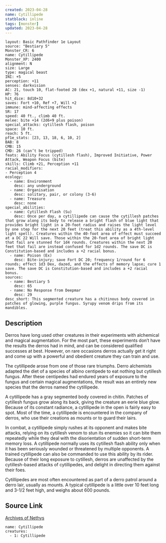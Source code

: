 ```yaml
---
created: 2023-04-28
name: Cytillipede
statblock: inline
tags: [monster]
updated: 2023-04-28
---
```

```statblock
layout: Basic Pathfinder 1e Layout
source: "Bestiary 5"
Monster_CR: 6
name: Cytillipede
Monster_XP: 2400
alignment: N
size: Large
type: magical beast
INI: +5
perception: +11
senses: darkvision
AC: 21, touch 10, flat-footed 20 (dex +1, natural +11, size -1)
HP: 76
hit_dice: 8d10+32
saves: Fort +10, Ref +7, Will +2
immune: mind-affecting effects
SR: 17
speed: 40 ft., climb 40 ft.
melee: bite +14 (2d6+9 plus poison)
special_attacks: cytillesh flash, poison
space: 10 ft.
reach: 5 ft.
pf1e_stats: [23, 13, 18, 6, 10, 2]
BAB: 8
CMB: 15
CMD: 26 (can’t be tripped)
feats: Ability Focus (cytillesh flash), Improved Initiative, Power Attack, Weapon Focus (bite)
skills: Climb +21, Perception +11
racial_modifiers:
- Perception 4
ecology:
  - name: Environment
    desc: any underground
  - name: Organisation
    desc: solitary, pair, or colony (3-6)
  - name: Treasure
    desc: none
special_abilities:
  - name: Cytillesh Flash (Su)
    desc: Once per day, a cytillipede can cause the cytillesh patches that grow along its body to release a bright flash of blue light that provides bright light in a 20-foot radius and raises the light level by one step for the next 20 feet (treat this ability as a 4th-level light spell). Creatures within the 40-foot area of effect must succeed at a DC 22 Will save. Those within the 20-foot area of bright light that fail are stunned for 1d4 rounds. Creatures within the next 20 feet that fail are instead confused for 1d2 rounds. The save DC is Constitution-based and includes a +2 racial bonus.
  - name: Poison (Ex)
    desc: Bite-injury; save Fort DC 20; frequency 1/round for 6 rounds; effect 1d3 Dex, dazed, and the effects of memory lapse; cure 1 save. The save DC is Constitution-based and includes a +2 racial bonus.
sources:
  - name: Bestiary 5
    desc: 65
  - name: No Response from Deepmar
    desc: 29
desc_short: This segmented creature has a chitinous body covered in patches of glowing, purple fungus. Syrupy venom drips from its mandibles.
```
## Description
Derros have long used other creatures in their experiments with alchemical and magical augmentation. For the most part, these experiments don’t have the results the derros had in mind, and can be considered qualified successes at best. However, on rare occasions derros actually get it right and come up with a powerful and obedient creature they can train and use.

The cytillipede arose from one of those rare triumphs. Derro alchemists adapted the diet of a species of albino centipede to eat nothing but cytillesh fungus. After these centipedes had endured years of exposure to the fungus and certain magical augmentations, the result was an entirely new species that the derros named the cytillipede.

A cytillipede has a gray segmented body covered in chitin. Patches of cytillesh fungus grow along its back, giving the creature an eerie blue glow. Because of its constant radiance, a cytillipede in the open is fairly easy to spot. Most of the time, a cytillipede is encountered in the company of derros, who use their creations as mounts or to guard their lairs.

In combat, a cytillipede simply rushes at its opponent and makes bite attacks, relying on its cytillesh venom to stun its enemies so it can bite them repeatedly while they deal with the disorientation of sudden short-term memory loss. A cytillipede normally uses its cytillesh flash ability only when it has been seriously wounded or threatened by multiple opponents. A trained cytillipede can also be commanded to use this ability by its rider. Because of their long exposure to cytillesh, derros are unaffected by the cytillesh-based attacks of cytillipedes, and delight in directing them against their foes.

Cytillipedes are most often encountered as part of a derro patrol around a derro lair, usually as mounts. A typical cytillipede is a little over 10 feet long and 3-1/2 feet high, and weighs about 600 pounds.
## Source Link
[Archives of Nethys](https://aonprd.com/MonsterDisplay.aspx?ItemName=Cytillipede)
```encounter-table
name: Cytillipede
creatures:
  - 1: Cytillipede
```
